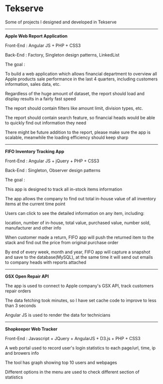 # Tekserve

Some of projects I designed and developed in Tekserve

-----------------------------------------------------

**Apple Web Report Application**

Front-End : Angular JS + PHP + CSS3

Back-End : Factory, Singleton design patterns, LinkedList 

The goal :

To build a web application which allows financial department to overview all Apple products sale performance in the last 4 quarters, including customers information, sales data, etc.

Regardless of the huge amount of dataset, the report should load and display results in a fairly fast speed

The report should contain filters like amount limit, division types, etc.

The report should contain search feature, so financial heads would be able to quickly find out information they need

There might be future addition to the report, please make sure the app is scalable, meanwhile the loading efficiency should keep sharp

-----------------------------------------------------

**FIFO Inventory Tracking App**

Front-End : Angular JS + jQuery + PHP + CSS3

Back-End : Singleton, Observer design patterns

The goal :

This app is designed to track all in-stock items information

The app allows the company to find out total in-house value of all inventory items at the current time point 

Users can click to see the detailed information on any item, including:

location, number of in-house, total value, purchased value, number sold, manufacturer and other info

When customer made a return, FIFO app will push the returned item to the stack and find out the price from original purchase order

By end of every week, month and year, FIFO app will capture a snapshot and save to the database(MySQL), at the same time it will send out emails to company heads with reports attached

-----------------------------------------------------

**GSX Open Repair API**

The app is used to connect to Apple company's GSX API, track customers repair orders 

The data fetching took minutes, so I have set cache code to improve to less than 3 seconds

Angular JS is used to render the data for technicians

-----------------------------------------------------

**Shopkeeper Web Tracker**

Front-End : Javascript + JQuery + AngularJS + D3.js + PHP + CSS3

A web portal used to record user's login statistics to each page/url, time, ip and browers info

The tool has graph showing top 10 users and webpages

Different options in the menu are used to check different section of statistics


